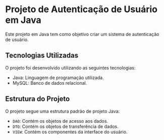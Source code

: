 # Projeto de Autenticação de Usuário em Java

Este projeto em Java tem como objetivo criar um sistema de autenticação de usuário.

## Tecnologias Utilizadas

O projeto foi desenvolvido utilizando as seguintes tecnologias:

- Java: Linguagem de programação utilizada.
- MySQL: Banco de dados relacional.

## Estrutura do Projeto

O projeto segue uma estrutura padrão de projeto Java:

- `DAO`: Contém os objetos de acesso aos dados.
- `DTO`: Contém os objetos de transferência de dados.
- `VIEW`: Contém os componentes da interface do usuário.
